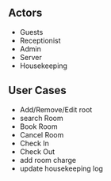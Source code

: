 ## Actors
- Guests
- Receptionist
- Admin
- Server
- Housekeeping

## User Cases
- Add/Remove/Edit root
- search Room
- Book Room
- Cancel Room
- Check In
- Check Out
- add room charge
- update housekeeping log